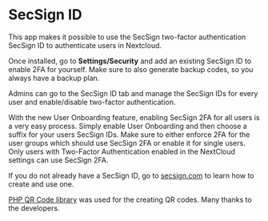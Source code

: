 # SecSign ID
This app makes it possible to use the SecSign two-factor authentication SecSign ID
to authenticate users in Nextcloud.

Once installed, go to **Settings/Security** and add an existing SecSign ID to enable 2FA
for yourself. Make sure to also generate backup codes, so you always have a backup plan.

Admins can go to the SecSign ID tab and manage the SecSign IDs for every user and enable/disable
two-factor authentication.

With the new User Onboarding feature, enabling SecSign 2FA for all users is a very easy process. Simply enable User Onboarding and then choose a suffix for your users SecSign IDs. Make sure to either enforce 2FA for the user groups which should use SecSign 2FA or enable it for single users. Only users with Two-Factor Authentication enabled in the NextCloud settings can use SecSign 2FA.

If you do not already have a SecSign ID, go to [secsign.com](https://www.secsign.com/try-secsign-id-now/) to learn
how to create and use one.

[PHP QR Code library](http://phpqrcode.sourceforge.net/) was used for the creating QR codes. Many thanks to the developers.